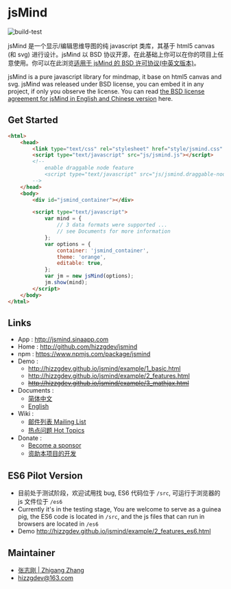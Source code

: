 # jsMind

![build-test](https://github.com/hizzgdev/jsmind/actions/workflows/node.js.yml/badge.svg)

jsMind 是一个显示/编辑思维导图的纯 javascript 类库，其基于 html5 canvas (和 svg) 进行设计。jsMind 以 BSD 协议开源，在此基础上你可以在你的项目上任意使用。你可以在此浏览[适用于 jsMind 的 BSD 许可协议(中英文版本)][3]。

jsMind is a pure javascript library for mindmap, it base on html5 canvas and svg. jsMind was released under BSD license, you can embed it in any project, if only you observe the license. You can read [the BSD license agreement for jsMind in English and Chinese version][3] here.

## Get Started

```html
<html>
    <head>
        <link type="text/css" rel="stylesheet" href="style/jsmind.css" />
        <script type="text/javascript" src="js/jsmind.js"></script>
        <!--
            enable draggable node feature
            <script type="text/javascript" src="js/jsmind.draggable-node.js"></script>
        -->
    </head>
    <body>
        <div id="jsmind_container"></div>

        <script type="text/javascript">
            var mind = {
                // 3 data formats were supported ...
                // see Documents for more information
            };
            var options = {
                container: 'jsmind_container',
                theme: 'orange',
                editable: true,
            };
            var jm = new jsMind(options);
            jm.show(mind);
        </script>
    </body>
</html>
```

## Links

-   App : <http://jsmind.sinaapp.com>
-   Home : <http://github.com/hizzgdev/jsmind>
-   npm : <https://www.npmjs.com/package/jsmind>
-   Demo :
    -   <http://hizzgdev.github.io/jsmind/example/1_basic.html>
    -   <http://hizzgdev.github.io/jsmind/example/2_features.html>
    -   ~~<http://hizzgdev.github.io/jsmind/example/3_mathjax.html>~~
-   Documents :
    -   [简体中文][1]
    -   [English][2]
-   Wiki :
    -   [邮件列表 Mailing List](../../wiki/MailingList)
    -   [热点问题 Hot Topics](../../wiki/HotTopics)
-   Donate :
    -   [Become a sponsor][4]
    -   [资助本项目的开发][5]

## ES6 Pilot Version

-   目前处于测试阶段，欢迎试用找 bug, ES6 代码位于 `/src`, 可运行于浏览器的 js 文件位于 `/es6`
-   Currently it's in the testing stage, You are welcome to serve as a guinea pig, the ES6 code is located in `/src`, and the js files that can run in browsers are located in `/es6`
-   Demo <http://hizzgdev.github.io/jsmind/example/2_features_es6.html>

## Maintainer

-   [张志刚 | Zhigang Zhang](https://hizzgdev.github.io)
-   hizzgdev@163.com

[1]: docs/zh/index.md
[2]: docs/en/index.md
[3]: LICENSE
[4]: https://github.com/sponsors/hizzgdev
[5]: http://hizzgdev.github.io/sponsor.html
